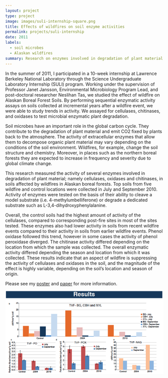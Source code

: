 ```yaml
---
layout: project
type: project
image: images/suli-internship-square.png
title: Effects of wildfires on soil enzyme activities
permalink: projects/suli-internship
date: 2011
labels:
  - soil microbes
  - Alaskan wildfires
summary: Research on enzymes involved in degradation of plant material in soils affected by Alaskan wildfires.
---
```


In the summer of 2011, I participated in a 10-week internship at Lawrence Berkeley National Laboratory through the Science Undergraduate Laboratory Internship (SULI) program. Working under the supervision of Professor Janet Jansson, Environmental Microbiology Program Lead, and post-doctoral researcher Neslihan Tas, we studied the effect of wildfire on Alaskan Boreal Forest Soils. By performing sequential enzymatic activity assays on soils collected at incremental years after a wildfire event, we were able to study trends in activity. We assayed for cellulases, chitinases, and oxidases to test microbial enzymatic plant degradation.


Soil microbes have an important role in the global carbon cycle. They contribute to the degradation of plant material and emit CO2 fixed by plants back to the atmosphere. The activity of extracellular enzymes that allow them to decompose organic plant material may vary depending on the conditions of the soil environment. Wildfires, for example, change the soil structure and chemistry. Moreover, in places such as the northern boreal forests they are expected to increase in frequency and severity due to global climate change.

This research measured the activity of several enzymes involved in degradation of plant material; namely cellulases, oxidases and chitinases, in soils affected by wildfires in Alaskan boreal forests. Top soils from five wildfire and control locations were collected in July and September 2010. Activity of enzymes were tested on the basis of their ability to cleave a model substrate (i.e. 4-methylumbelliferone) or degrade a dedicated substrate such as L-3,4-dihydroxyphenylalanine.

Overall, the control soils had the highest amount of activity of the cellulases, compared to corresponding post-fire sites in most of the sites tested. These enzymes also had lower activity in soils from recent wildfire events compared to their activity in soils from earlier wildfire events. Phenol oxidase followed this trend, however in some cases the activity of phenol peroxidase diverged. The chitinase activity differed depending on the location from which the sample was collected. The overall enzymatic activity differed depending the season and location from which it was collected. These results indicate that an aspect of wildfire is suppressing the activity of cellulases and oxidases in the soil, and the magnitude of the effect is highly variable, depending on the soil’s location and season of origin.

Please see my [poster](../resources/suli-poster.pdf) and [paper](../resources/suli-paper.pdf) for more information.

<img class="ui image" src="../images/suli-results.png">
